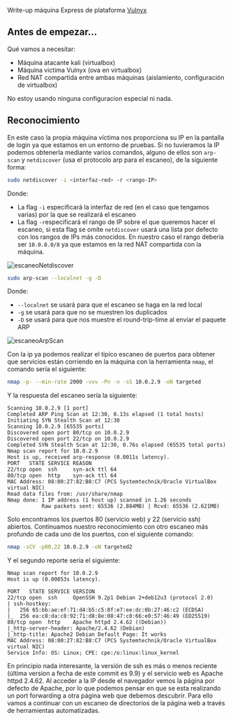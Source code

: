 Write-up máquina Express de plataforma [Vulnyx](https://vulnyx.com/#Express)

## Antes de empezar...

Qué vamos a necesitar:

- Máquina atacante kali (virtualbox)
- Máquina victima Vulnyx (ova en virtualbox)
- Red NAT compartida entre ambas máquinas (aislamiento, configuración de virtualbox)

No estoy usando ninguna configuracion especial ni nada.
## Reconocimiento

En este caso la propia máquina víctima nos proporciona su IP en la pantalla de login ya que estamos en un entorno de pruebas. Si no tuvieramos la IP podemos obtenerla mediante varios comandos, alguno de ellos son `arp-scan` y `netdiscover` (usa el protocolo arp para el escaneo), de la siguiente forma:

```bash
sudo netdiscover -i <interfaz-red> -r <rango-IP>
```

Donde:
- La flag `-i` especificará la interfaz de red (en el caso que tengamos varias) por la que se realizará el escaneo
- La flag `-r`especificará el rango de IP sobre el que queremos hacer el escaneo, si esta flag se omite `netdiscover` usará una lista por defecto con los rangos de IPs más conocidos. En nuestro caso el rango debería ser `10.0.0.0/8` ya que estamos en la red NAT compartida con la máquina.

![escaneoNetdiscover](https://github.com/user-attachments/assets/05217bec-030b-4511-9bc3-1367cf578b0d)

```bash
sudo arp-scan --localnet -g -D
```

Donde:
- `--localnet` se usará para que el escaneo se haga en la red local
- `-g` se usará para que no se muestren los duplicados
- `-D` se usará para que nos muestre el round-trip-time al enviar el paquete ARP

![escaneoArpScan](https://github.com/user-attachments/assets/1f106734-e184-4de0-a38d-191ef4d13122)

Con la ip ya podemos realizar el típico escaneo de puertos para obtener que servicios están corriendo en la máquina con la herramienta `nmap`, el comando sería el siguiente:

```bash
nmap -p- --min-rate 2000 -vvv -Pn -n -sS 10.0.2.9 -oN targeted
```

Y la respuesta del escaneo sería la siguiente:

```
Scanning 10.0.2.9 [1 port]
Completed ARP Ping Scan at 12:30, 0.13s elapsed (1 total hosts)
Initiating SYN Stealth Scan at 12:30
Scanning 10.0.2.9 [65535 ports]
Discovered open port 80/tcp on 10.0.2.9
Discovered open port 22/tcp on 10.0.2.9
Completed SYN Stealth Scan at 12:30, 0.76s elapsed (65535 total ports)
Nmap scan report for 10.0.2.9
Host is up, received arp-response (0.0011s latency).
PORT   STATE SERVICE REASON
22/tcp open  ssh     syn-ack ttl 64
80/tcp open  http    syn-ack ttl 64
MAC Address: 08:00:27:82:B8:C7 (PCS Systemtechnik/Oracle VirtualBox virtual NIC)
Read data files from: /usr/share/nmap
Nmap done: 1 IP address (1 host up) scanned in 1.26 seconds
           Raw packets sent: 65536 (2.884MB) | Rcvd: 65536 (2.621MB)
```

Solo encontramos los puertos 80 (servicio web) y 22 (servicio ssh) abiertos. Continuamos nuestro reconocimiento con otro escaneo más profundo de cada uno de los puertos, con el siguiente comando:

```bash
nmap -sCV -p80,22 10.0.2.9 -oN targeted2
```

Y el segundo reporte sería el siguiente:

```
Nmap scan report for 10.0.2.9
Host is up (0.00053s latency).

PORT   STATE SERVICE VERSION
22/tcp open  ssh     OpenSSH 9.2p1 Debian 2+deb12u3 (protocol 2.0)
| ssh-hostkey: 
|   256 65:bb:ae:ef:71:d4:b5:c5:8f:e7:ee:dc:0b:27:46:c2 (ECDSA)
|_  256 ea:c8:da:c8:92:71:d8:8e:08:47:c0:66:e0:57:46:49 (ED25519)
80/tcp open  http    Apache httpd 2.4.62 ((Debian))
|_http-server-header: Apache/2.4.62 (Debian)
|_http-title: Apache2 Debian Default Page: It works
MAC Address: 08:00:27:82:B8:C7 (PCS Systemtechnik/Oracle VirtualBox virtual NIC)
Service Info: OS: Linux; CPE: cpe:/o:linux:linux_kernel
```

En principio nada interesante, la versión de ssh es más o menos reciente (última version a fecha de este commit es 9.9) y el servicio web es Apache httpd 2.4.62.
Al acceder a la IP desde el navegador vemos la página por defecto de Apache, por lo que podemos pensar en que se esta realizando un port forwarding a otra página web que debemos descubrir. Para ello vamos a continuar con un escaneo de directorios de la página web a través de herramientas automatizadas.

